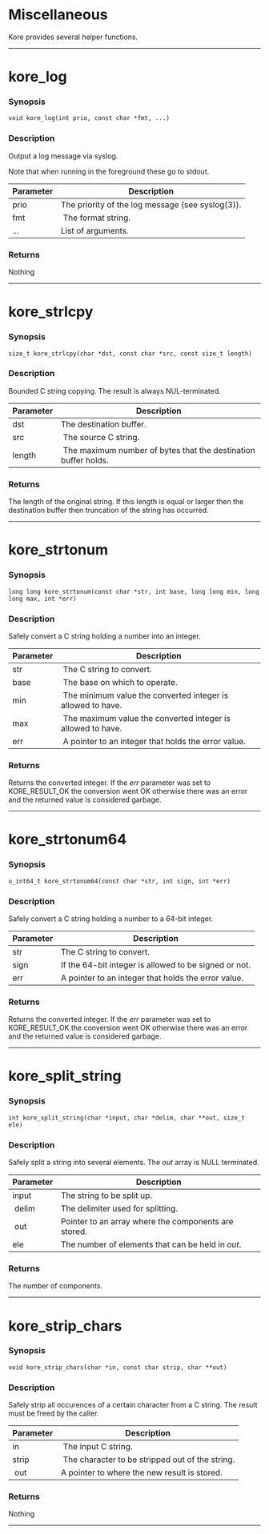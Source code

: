 # Miscellaneous

Kore provides several helper functions.

---

# kore_log
### Synopsis
```
void kore_log(int prio, const char *fmt, ...)
```
### Description
Output a log message via syslog.

Note that when running in the foreground these go to stdout.

| Parameter | Description |
| -- | -- |
| prio   |  The priority of the log message (see syslog(3)).  |
| fmt | The format string. |
| ... | List of arguments. |

### Returns
Nothing

---

# kore_strlcpy
### Synopsis
```
size_t kore_strlcpy(char *dst, const char *src, const size_t length)
```
### Description
Bounded C string copying. The result is always NUL-terminated.

| Parameter | Description |
| -- | -- |
| dst | The destination buffer. |
| src | The source C string. |
| length | The maximum number of bytes that the destination buffer holds. |

### Returns
The length of the original string. If this length is equal or larger then the destination buffer then truncation of the string has occurred.

---

# kore_strtonum
### Synopsis
```
long long kore_strtonum(const char *str, int base, long long min, long long max, int *err)
```
### Description
Safely convert a C string holding a number into an integer.

| Parameter | Description |
| -- | -- |
| str | The C string to convert. |
| base | The base on which to operate. |
| min | The minimum value the converted integer is allowed to have. |
| max | The maximum value the converted integer is allowed to have. |
| err | A pointer to an integer that holds the error value. |

### Returns
Returns the converted integer. If the *err* parameter was set to KORE_RESULT_OK the conversion went OK otherwise there was an error and the returned value is considered garbage.

---

# kore_strtonum64
### Synopsis
```
u_int64_t kore_strtonum64(const char *str, int sign, int *err)
```
### Description
Safely convert a C string holding a number to a 64-bit integer.

| Parameter | Description |
| -- | -- |
| str | The C string to convert. |
| sign | If the 64-bit integer is allowed to be signed or not. |
| err | A pointer to an integer that holds the error value. |

### Returns
Returns the converted integer. If the *err* parameter was set to KORE_RESULT_OK the conversion went OK otherwise there was an error and the returned value is considered garbage.

---

# kore_split_string
### Synopsis
```
int kore_split_string(char *input, char *delim, char **out, size_t ele)
```
### Description
Safely split a string into several elements. The *out* array is NULL terminated.

| Parameter | Description |
| -- | -- |
| input | The string to be split up. |
| delim | The delimiter used for splitting. |
| out | Pointer to an array where the components are stored. |
| ele | The number of elements that can be held in *out*. |

### Returns
The number of components.

---

# kore_strip_chars
### Synopsis
```
void kore_strip_chars(char *in, const char strip, char **out)
```
### Description
Safely strip all occurences of a certain character from a C string. The result must be freed by the caller.

| Parameter | Description |
| -- | -- |
| in | The input C string. |
| strip | The character to be stripped out of the string. |
| out | A pointer to where the new result is stored. |

### Returns
Nothing

---